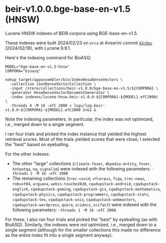# beir-v1.0.0.bge-base-en-v1.5 (HNSW)

Lucene HNSW indexes of BEIR corpora using BGE-base-en-v1.5.

These indexes were built 2024/02/23 on `orca` at Anserini commit [`43c9ec`](https://github.com/castorini/anserini/commit/43c9ecca53313ec2f84c8274d88f99ca3ea2e4bd) (2024/02/18), with Lucene 9.9.1.

Here's the indexing command for BioASQ:

```
MODEL="bge-base-en-v1.5-hnsw"
CORPORA="bioasq"

nohup target/appassembler/bin/IndexHnswDenseVectors \
  -collection JsonDenseVectorCollection \
  -input /store/collections/beir-v1.0.0/bge-base-en-v1.5/${CORPORA} \
  -generator HnswDenseVectorDocumentGenerator \
  -index indexes/lucene-hnsw.beir-v1.0.0-${CORPORA}-${MODEL}.efC2000/ \
  -threads 4 -M 16 -efC 2000 > logs/log.beir-v1.0.0-${CORPORA}-${MODEL}.efC2000 2>&1 &
```

Note the indexing parameters.
In particular, the index was _not_ optimized, i.e., merged down to a single segment.

I ran four trials and picked the index instance that yielded the highest retrieval scores.
Most of the trials yielded scores that were close; I selected the "best" based on eyeballing.

For the other indexes:

+ The other "large" collections (`climate-fever`, `dbpedia-entity`, `fever`, `hotpotqa`, `nq`, `signal1m`) were indexed with the following parameters: `-threads 2 -M 16 -efC 2000`
+ The remaining collections (`trec-covid`, `nfcorpus`, `fiqa`, `trec-news`, `robust04`, `arguana`, `webis-touche2020`, `cqadupstack-android`, `cqadupstack-english`, `cqadupstack-gaming`, `cqadupstack-gis`, `cqadupstack-mathematica`, `cqadupstack-physics`, `cqadupstack-programmers`, `cqadupstack-stats`, `cqadupstack-tex`, `cqadupstack-unix`, `cqadupstack-webmasters`, `cqadupstack-wordpress`, `quora`, `scidocs`, `scifact`) were indexed with the following parameters: `-threads 1 -M 16 -efC 2000`.

For these, I also ran four trials and picked the "best" by eyeballing (as with BioASQ).
Similarly, the indexes were _not_ optimized, i.e., merged down to a single segment (although for the smaller collections this made no difference as the entire index fit into a single segment anyway).
